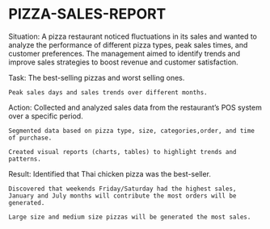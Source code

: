 # PIZZA-SALES-REPORT
Situation:
      A pizza restaurant noticed fluctuations in its sales and wanted to analyze the performance of different pizza types, peak sales times, and customer preferences. The          management aimed to identify trends and improve sales strategies to boost revenue and customer satisfaction.

Task:
    The best-selling pizzas and worst selling ones.
    
    Peak sales days and sales trends over different months.
    
Action:
    Collected and analyzed sales data from the restaurant’s POS system over a specific period.
    
    Segmented data based on pizza type, size, categories,order, and time of purchase.
    
    Created visual reports (charts, tables) to highlight trends and patterns.
    
Result:
    Identified that Thai chicken pizza was the best-seller.
    
    Discovered that weekends Friday/Saturday had the highest sales, January and July months will contribute the most orders will be generated.
    
    Large size and medium size pizzas will be generated the most sales.
    
    
     
